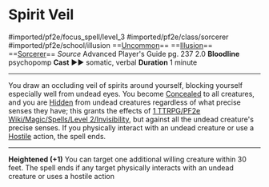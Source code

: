 # Spirit Veil
#imported/pf2e/focus_spell/level_3 #imported/pf2e/class/sorcerer #imported/pf2e/school/illusion 
==[Uncommon](uncommon.md)== ==[Illusion](illusion.md)== ==[Sorcerer](rules/traits/sorcerer.md)==
*Source* Advanced Player's Guide pg. 237 2.0
**Bloodline** psychopomp
**Cast** ►► somatic, verbal
**Duration** 1 minute

---
You draw an occluding veil of spirits around yourself, blocking yourself especially well from undead eyes. You become [Concealed](../../../Conditions/Concealed.md) to all creatures, and you are [Hidden](../../../Conditions/Hidden.md) from undead creatures regardless of what precise senses they have; this grants the effects of [1 TTRPG/PF2e Wiki/Magic/Spells/Level 2/Invisibility](1%20TTRPG/PF2e%20Wiki/Magic/Spells/Level%202/Invisibility), but against all the undead creature's precise senses. If you physically interact with an undead creature or use a [Hostile](../../../Conditions/Hostile.md) action, the spell ends.

<hr>

**Heightened (+1)** You can target one additional willing creature within 30 feet. The spell ends if any target physically interacts with an undead creature or uses a hostile action